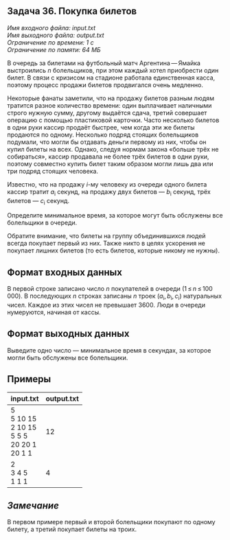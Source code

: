 
## Задача 36. Покупка билетов

*Имя входного файла:  input.txt  
Имя выходного файла:  output.txt  
Ограничение по времени: 1 с  
Ограничение по памяти: 64 МБ*  

В очередь за билетами на футбольный матч  Аргентина — Ямайка  выстроились  _n_ болельщиков, при этом каждый хотел приобрести один билет. В связи с кризисом на стадионе работала единственная касса, поэтому процесс продажи билетов продвигался очень медленно.

Некоторые фанаты заметили, что на продажу билетов разным людям тратится разное количество времени: один выплачивает наличными строго нужную сумму, другому выдаётся сдача, третий совершает операцию с помощью пластиковой карточки. Часто несколько билетов в одни руки кассир продаёт быстрее, чем когда эти же билеты продаются по одному. Несколько подряд стоящих болельщиков подумали, что могли бы отдавать деньги первому из них, чтобы он купил билеты на всех. Однако, следуя нормам закона «больше трёх не собираться», кассир продавала не более трёх билетов в одни руки, поэтому совместно купить билет таким образом могли лишь два или три подряд стоящих человека.

Известно, что на продажу  _i_-му человеку из очереди одного билета кассир тратит  _a_<sub>i</sub> секунд, на продажу двух билетов —  _b_<sub>i</sub> секунд, трёх билетов —  _c_<sub>i</sub> секунд.

Определите минимальное время, за которое могут быть обслужены все болельщики в очереди.

Обратите внимание, что билеты на группу объединившихся людей всегда покупает первый из них. Также никто в целях ускорения не покупает лишних билетов (то есть билетов, которые никому не нужны).

## Формат входных данных

В первой строке записано число _n_  покупателей в очереди (1 ≤ _n_ ≤ 100 000). В последующих  _n_ строках записаны  _n_ троек  (_a_<sub>i</sub>, _b_<sub>i</sub>, _c_<sub>i</sub>)  натуральных чисел. Каждое из этих чисел не превышает 3600. Люди в очереди нумеруются, начиная от кассы.

## Формат выходных данных

Выведите одно число — минимальное время в секундах, за которое могли быть обслужены все болельщики.

## Примеры

|                       input.txt                       | output.txt |
|:----------------------------------------------------- |:---------- |
| 5<br>5 10 15<br>2 10 15<br>5 5 5<br>20 20 1<br>20 1 1 | 12         |
| 2<br>3 4 5<br>1 1 1                                   | 4          |

## _Замечание_

В первом примере первый и второй болельщики покупают по одному билету, а третий покупает билеты на троих.
